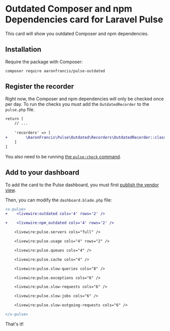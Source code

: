 # Outdated Composer and npm Dependencies card for Laravel Pulse

This card will show you outdated Composer and npm dependencies.

## Installation

Require the package with Composer:

```shell
composer require aaronfrancis/pulse-outdated
```

## Register the recorder

Right now, the Composer and npm dependencies will only be checked once per day. To run the checks you must add the `OutdatedRecorder` to the `pulse.php` file.

```diff
return [
    // ...
    
    'recorders' => [
+        \AaronFrancis\Pulse\Outdated\Recorders\OutdatedRecorder::class => [],
    ]
]
```

You also need to be running [the `pulse:check` command](https://laravel.com/docs/10.x/pulse#dashboard-cards).

## Add to your dashboard

To add the card to the Pulse dashboard, you must first [publish the vendor view](https://laravel.com/docs/10.x/pulse#dashboard-customization).

Then, you can modify the `dashboard.blade.php` file:

```diff
<x-pulse>
+    <livewire:outdated cols='4' rows='2' />

+    <livewire:npm_outdated cols='4' rows='2' />

    <livewire:pulse.servers cols="full" />

    <livewire:pulse.usage cols="4" rows="2" />

    <livewire:pulse.queues cols="4" />

    <livewire:pulse.cache cols="4" />

    <livewire:pulse.slow-queries cols="8" />

    <livewire:pulse.exceptions cols="6" />

    <livewire:pulse.slow-requests cols="6" />

    <livewire:pulse.slow-jobs cols="6" />

    <livewire:pulse.slow-outgoing-requests cols="6" />

</x-pulse>
```

That's it!



